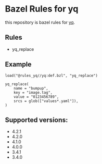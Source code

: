 # Bazel Rules for yq

this repository is bazel rules for [yq](https://github.com/mikefarah/yq).

## Rules

- yq_replace

## Example

```
load("@rules_yq//yq:def.bzl", "yq_replace")

yq_replace(
    name = "bumpup",
    key = "image.tag",
    value = "0123456789",
    srcs = glob(["values*.yaml"]),
)
```

## Supported versions:

- 4.2.1
- 4.2.0
- 4.1.0
- 4.0.0
- 3.4.1
- 3.4.0
